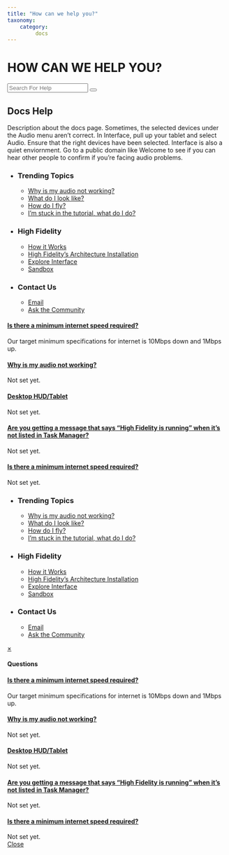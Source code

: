 ```yaml
---
title: "How can we help you?"
taxonomy:
    category:
         docs
---
```


<div class="search-block">
	<div class="container">
		<h1>HOW CAN WE HELP YOU?</h1>
		<div class="search-section">
			<input type="text" class="input-search" placeholder="Search For Help">
			<button class="btn-search"></button>
		</div>
	</div>
</div>
<div class="contents-block">
	<div class="heading-section">
		<div class="container">
			<h2 class="heading-title">Docs Help</h2>
			<p class="heading-desc">Description about the docs page. Sometimes, the selected devices under the Audio menu aren’t correct. In Interface, pull up your tablet and select Audio. Ensure that the right devices have been selected. Interface is also a quiet enviornment. Go to a public domain like Welcome to see if you can hear other people to confirm if you’re facing audio problems.</p>
		</div>
	</div>
	<div class="content-section">
		<div class="container">
			<ul class="topic-subsection">
				<li class="topic-group">
					<h3>Trending Topics</h3>
					<ul class="topic-items">
						<li class="topic-item">
							<a href="#">Why is my audio not working?</a>
						</li>
						<li class="topic-item">
							<a href="#">What do I look like?</a>
						</li>
						<li class="topic-item">
							<a href="#">How do I fly?</a>
						</li>
						<li class="topic-item">
							<a href="#">I’m stuck in the tutorial, what do I do?</a>
						</li>
					</ul>
				</li>
				<li class="topic-group">
					<h3>High Fidelity</h3>
					<ul class="topic-items">
						<li class="topic-item">
							<a href="#">How it Works</a>
						</li>
						<li class="topic-item">
							<a href="#">High Fidelity’s Architecture Installation</a>
						</li>
						<li class="topic-item">
							<a href="#">Explore Interface</a>
						</li>
						<li class="topic-item">
							<a href="#">Sandbox</a>
						</li>
					</ul>
				</li>
				<li class="topic-group">
					<h3>Contact Us</h3>
					<ul class="topic-items">
						<li class="topic-item">
							<a href="#">Email</a>
						</li>
						<li class="topic-item">
							<a href="#">Ask the Community</a>
						</li>
					</ul>
				</li>
			</ul>
			<div class="question-subsection">
				<div class="panel-group" id="accordion" role="tablist" aria-multiselectable="true">
					<div class="panel panel-default">
						<div class="panel-heading" role="tab" id="heading1">
							<h4 class="panel-title">
								<a role="button" data-toggle="collapse" class="collapsed" data-parent="#accordion" href="#question1" aria-expanded="false" aria-controls="question1">
									Is there a minimum internet speed required?
									<div class="action-icon">
										<div></div>
									</div>
								</a>
							</h4>
						</div>
						<div id="question1" class="panel-collapse collapse" role="tabpanel" aria-labelledby="heading1">
							<div class="panel-body">
								Our target minimum specifications for internet is 10Mbps down and 1Mbps up.
							</div>
						</div>
					</div>
				    <div class="panel panel-default">
						<div class="panel-heading" role="tab" id="heading2">
							<h4 class="panel-title">
								<a role="button" data-toggle="collapse" class="collapsed" data-parent="#accordion" href="#question2" aria-expanded="false" aria-controls="question2">
									Why is my audio not working?
									<div class="action-icon">
										<div></div>
									</div>
								</a>
							</h4>
						</div>
						<div id="question2" class="panel-collapse collapse" role="tabpanel" aria-labelledby="heading2">
							<div class="panel-body">
								Not set yet.
							</div>
						</div>
					</div>
					<div class="panel panel-default">
						<div class="panel-heading" role="tab" id="heading3">
							<h4 class="panel-title">
								<a role="button" data-toggle="collapse" class="collapsed" data-parent="#accordion" href="#question3" aria-expanded="false" aria-controls="question3">
									Desktop HUD/Tablet
									<div class="action-icon">
										<div></div>
									</div>
								</a>
							</h4>
						</div>
						<div id="question3" class="panel-collapse collapse" role="tabpanel" aria-labelledby="heading3">
							<div class="panel-body">
								Not set yet.
							</div>
						</div>
					</div>
					<div class="panel panel-default">
						<div class="panel-heading" role="tab" id="heading4">
							<h4 class="panel-title">
								<a role="button" data-toggle="collapse" class="collapsed" data-parent="#accordion" href="#question4" aria-expanded="false" aria-controls="question4">
									Are you getting a message that says “High Fidelity is running” when it’s not listed in Task Manager?
									<div class="action-icon">
										<div></div>
									</div>
								</a>
							</h4>
						</div>
						<div id="question4" class="panel-collapse collapse" role="tabpanel" aria-labelledby="heading4">
							<div class="panel-body">
								Not set yet.
							</div>
						</div>
					</div>
					<div class="panel panel-default">
						<div class="panel-heading" role="tab" id="heading5">
							<h4 class="panel-title">
								<a role="button" data-toggle="collapse" class="collapsed" data-parent="#accordion" href="#question5" aria-expanded="false" aria-controls="question5">
									Is there a minimum internet speed required?
									<div class="action-icon">
										<div></div>
									</div>
								</a>
							</h4>
						</div>
						<div id="question5" class="panel-collapse collapse" role="tabpanel" aria-labelledby="heading5">
							<div class="panel-body">
								Not set yet.
							</div>
						</div>
					</div>
				</div>
			</div>
			<ul class="topic-subsection mobile-view">
				<li class="topic-group">
					<h3>Trending Topics</h3>
					<ul class="topic-items">
						<li class="topic-item">
							<a href="#" data-toggle="modal" data-target="#questions-modal">Why is my audio not working?</a>
						</li>
						<li class="topic-item">
							<a href="#" data-toggle="modal" data-target="#questions-modal">What do I look like?</a>
						</li>
						<li class="topic-item">
							<a href="#" data-toggle="modal" data-target="#questions-modal">How do I fly?</a>
						</li>
						<li class="topic-item">
							<a href="#" data-toggle="modal" data-target="#questions-modal">I’m stuck in the tutorial, what do I do?</a>
						</li>
					</ul>
				</li>
				<li class="topic-group">
					<h3>High Fidelity</h3>
					<ul class="topic-items">
						<li class="topic-item">
							<a href="#" data-toggle="modal" data-target="#questions-modal">How it Works</a>
						</li>
						<li class="topic-item">
							<a href="#" data-toggle="modal" data-target="#questions-modal">High Fidelity’s Architecture Installation</a>
						</li>
						<li class="topic-item">
							<a href="#" data-toggle="modal" data-target="#questions-modal">Explore Interface</a>
						</li>
						<li class="topic-item">
							<a href="#" data-toggle="modal" data-target="#questions-modal">Sandbox</a>
						</li>
					</ul>
				</li>
				<li class="topic-group">
					<h3>Contact Us</h3>
					<ul class="topic-items">
						<li class="topic-item">
							<a href="#" data-toggle="modal" data-target="#questions-modal">Email</a>
						</li>
						<li class="topic-item">
							<a href="#" data-toggle="modal" data-target="#questions-modal">Ask the Community</a>
						</li>
					</ul>
				</li>
			</ul>
			<div id="questions-modal" class="modal fade" role="dialog">
				<div class="modal-dialog">
					<div class="modal-content">
						<div class="modal-header">
							<a href="#" class="close" data-dismiss="modal" aria-hidden="true">&times;</a>
							<h4 class="modal-title">Questions</h4>
						</div>
						<div class="modal-body">
							<div class="panel-group" id="accordion" role="tablist" aria-multiselectable="true">
								<div class="panel panel-default">
									<div class="panel-heading" role="tab" id="heading11">
										<h4 class="panel-title">
											<a role="button" data-toggle="collapse" class="collapsed" data-parent="#accordion" href="#question11" aria-expanded="false" aria-controls="question11">
												Is there a minimum internet speed required?
												<div class="action-icon">
													<div></div>
												</div>
											</a>
										</h4>
									</div>
									<div id="question11" class="panel-collapse collapse" role="tabpanel" aria-labelledby="heading11">
										<div class="panel-body">
											Our target minimum specifications for internet is 10Mbps down and 1Mbps up.
										</div>
									</div>
								</div>
							    <div class="panel panel-default">
									<div class="panel-heading" role="tab" id="heading12">
										<h4 class="panel-title">
											<a role="button" data-toggle="collapse" class="collapsed" data-parent="#accordion" href="#question12" aria-expanded="false" aria-controls="question12">
												Why is my audio not working?
												<div class="action-icon">
													<div></div>
												</div>
											</a>
										</h4>
									</div>
									<div id="question12" class="panel-collapse collapse" role="tabpanel" aria-labelledby="heading12">
										<div class="panel-body">
											Not set yet.
										</div>
									</div>
								</div>
								<div class="panel panel-default">
									<div class="panel-heading" role="tab" id="heading13">
										<h4 class="panel-title">
											<a role="button" data-toggle="collapse" class="collapsed" data-parent="#accordion" href="#question13" aria-expanded="false" aria-controls="question13">
												Desktop HUD/Tablet
												<div class="action-icon">
													<div></div>
												</div>
											</a>
										</h4>
									</div>
									<div id="question13" class="panel-collapse collapse" role="tabpanel" aria-labelledby="heading13">
										<div class="panel-body">
											Not set yet.
										</div>
									</div>
								</div>
								<div class="panel panel-default">
									<div class="panel-heading" role="tab" id="heading14">
										<h4 class="panel-title">
											<a role="button" data-toggle="collapse" class="collapsed" data-parent="#accordion" href="#question14" aria-expanded="false" aria-controls="question14">
												Are you getting a message that says “High Fidelity is running” when it’s not listed in Task Manager?
												<div class="action-icon">
													<div></div>
												</div>
											</a>
										</h4>
									</div>
									<div id="question14" class="panel-collapse collapse" role="tabpanel" aria-labelledby="heading14">
										<div class="panel-body">
											Not set yet.
										</div>
									</div>
								</div>
								<div class="panel panel-default">
									<div class="panel-heading" role="tab" id="heading15">
										<h4 class="panel-title">
											<a role="button" data-toggle="collapse" class="collapsed" data-parent="#accordion" href="#question15" aria-expanded="false" aria-controls="question15">
												Is there a minimum internet speed required?
												<div class="action-icon">
													<div></div>
												</div>
											</a>
										</h4>
									</div>
									<div id="question15" class="panel-collapse collapse" role="tabpanel" aria-labelledby="heading15">
										<div class="panel-body">
											Not set yet.
										</div>
									</div>
								</div>
							</div>
						</div>
						<div class="modal-footer">
							<a href="#" class="btn btn-default" data-dismiss="modal">Close</a>
						</div>
					</div>
				</div>
			</div>
		</div>
	</div>
</div>